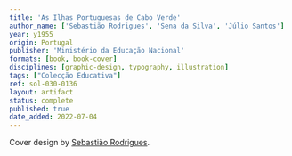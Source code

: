 ```yaml
---
title: 'As Ilhas Portuguesas de Cabo Verde'
author_name: ['Sebastião Rodrigues', 'Sena da Silva', 'Júlio Santos']
year: y1955
origin: Portugal
publisher: 'Ministério da Educação Nacional'
formats: [book, book-cover]
disciplines: [graphic-design, typography, illustration]
tags: ["Colecção Educativa"]
ref: sol-030-0136
layout: artifact
status: complete
published: true
date_added: 2022-07-04
---
```

Cover design by <a class="text cat-link author" href="/authors/Sebastião Rodrigues/">Sebastião Rodrigues</a>.
